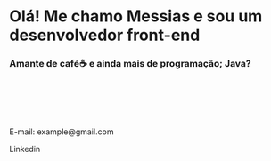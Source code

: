 <h1>Olá! Me chamo Messias e sou um desenvolvedor front-end</h1>

### Amante de café☕ e ainda mais de programação; Java?
<br>
<br>
<br>
<br>
<p>E-mail: example@gmail.com</p>
<p>Linkedin</p>
